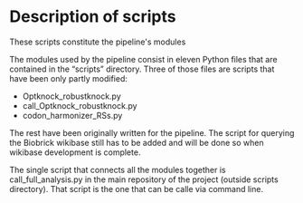 # Description of scripts 
These scripts constitute the pipeline's modules

The modules used by the pipeline consist in eleven Python files that are contained in the “scripts” directory. Three of those files are scripts that have been only partly modified:
- Optknock_robustknock.py
- call_Optknock_robustknock.py
- codon_harmonizer_RSs.py

The rest have been originally written for the pipeline. The script for querying the Biobrick wikibase still has to be added and will be done so when wikibase development is complete. 

The single script that connects all the modules together is call_full_analysis.py in the main repository of the project (outside scripts directory). That script is the one that can be calle via command line.